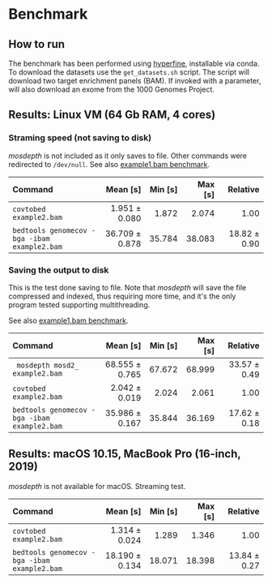 # Benchmark

## How to run

The benchmark has been performed using [hyperfine](https://github.com/sharkdp/hyperfine), installable via conda.
To download the datasets use the `get_datasets.sh` script. 
The script will download two target enrichment panels (BAM).
If invoked with a parameter, will also download an exome from the 1000 Genomes Project.

## Results: Linux VM (64 Gb RAM, 4 cores)

### Straming speed (not saving to disk)

_mosdepth_ is not included as it only saves to file. Other commands were redirected to `/dev/null`.
See also [example1.bam benchmark](stream/benchmarkStream_example1.md). 

| Command | Mean [s] | Min [s] | Max [s] | Relative |
|:---|---:|---:|---:|---:|
| `covtobed example2.bam` | 1.951 ± 0.080 | 1.872 | 2.074 | 1.00 |
| `bedtools genomecov -bga -ibam example2.bam` | 36.709 ± 0.878 | 35.784 | 38.083 | 18.82 ± 0.90 |



### Saving the output to disk

This is the test done saving to file. 
Note that _mosdepth_ will save the file compressed and indexed, thus requiring more time, 
and it's the only program tested supporting multithreading. 

See also [example1.bam benchmark](disk/benchmark2_example1.md).

| Command | Mean [s] | Min [s] | Max [s] | Relative |
|:---|---:|---:|---:|---:|
| ` mosdepth mosd2_ example2.bam` | 68.555 ± 0.765 | 67.672 | 68.999 | 33.57 ± 0.49 |
| `covtobed example2.bam` | 2.042 ± 0.019 | 2.024 | 2.061 | 1.00 |
| `bedtools genomecov -bga -ibam example2.bam` | 35.986 ± 0.167 | 35.844 | 36.169 | 17.62 ± 0.18 |

## Results: macOS 10.15, MacBook Pro (16-inch, 2019)

_mosdepth_ is not available for macOS. 
Streaming test.

| Command | Mean [s] | Min [s] | Max [s] | Relative |
|:---|---:|---:|---:|---:|
| `covtobed example2.bam` | 1.314 ± 0.024 | 1.289 | 1.346 | 1.00 |
| `bedtools genomecov -bga -ibam example2.bam` | 18.190 ± 0.134 | 18.071 | 18.398 | 13.84 ± 0.27 |
